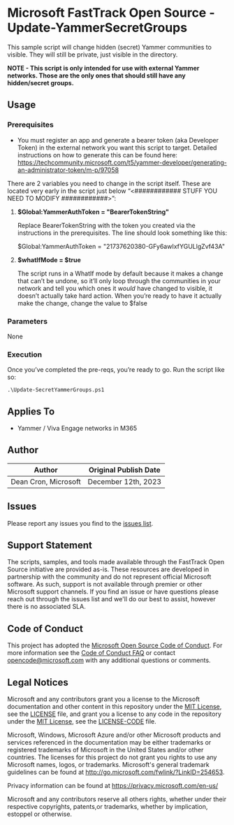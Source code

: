 # Microsoft FastTrack Open Source - Update-YammerSecretGroups

This sample script will change hidden (secret) Yammer communities to visible. They will still be private, just visible in the directory.

**NOTE - This script is only intended for use with external Yammer networks. Those are the only ones that should still have any hidden/secret groups.**

## Usage

### Prerequisites

- You must register an app and generate a bearer token (aka Developer Token) in the external network you want this script to target. Detailed instructions on how to generate this can be found here: https://techcommunity.microsoft.com/t5/yammer-developer/generating-an-administrator-token/m-p/97058

There are 2 variables you need to change in the script itself. These are located very early in the script just below “<############    STUFF YOU NEED TO MODIFY    ############>”:

1. **$Global:YammerAuthToken = "BearerTokenString"**

	  Replace BearerTokenString with the token you created via the instructions in the prerequisites. The line should look something like this:

    $Global:YammerAuthToken = "21737620380-GFy6awIxfYGULlgZvf43A"

2. **$whatIfMode = $true**

   The script runs in a WhatIf mode by default because it makes a change that can’t be undone, so it’ll only loop through the communities in your network and tell you which ones it *would* have changed to visible, it doesn’t actually take hard action. When you’re ready to have it actually make the change, change the value to $false
  
### Parameters

None

### Execution

Once you’ve completed the pre-reqs, you’re ready to go. Run the script like so:

	.\Update-SecretYammerGroups.ps1

## Applies To

- Yammer / Viva Engage networks in M365

## Author

|Author|Original Publish Date
|----|--------------------------
|Dean Cron, Microsoft|December 12th, 2023|

## Issues

Please report any issues you find to the [issues list](/issues).

## Support Statement

The scripts, samples, and tools made available through the FastTrack Open Source initiative are provided as-is. These resources are developed in partnership with the community and do not represent official Microsoft software. As such, support is not available through premier or other Microsoft support channels. If you find an issue or have questions please reach out through the issues list and we'll do our best to assist, however there is no associated SLA.

## Code of Conduct

This project has adopted the [Microsoft Open Source Code of Conduct](https://opensource.microsoft.com/codeofconduct/).
For more information see the [Code of Conduct FAQ](https://opensource.microsoft.com/codeofconduct/faq/) or
contact [opencode@microsoft.com](mailto:opencode@microsoft.com) with any additional questions or comments.

## Legal Notices

Microsoft and any contributors grant you a license to the Microsoft documentation and other content in this repository under the [MIT License](https://opensource.org/licenses/MIT), see the [LICENSE](LICENSE) file, and grant you a license to any code in the repository under the [MIT License](https://opensource.org/licenses/MIT), see the [LICENSE-CODE](LICENSE-CODE) file.

Microsoft, Windows, Microsoft Azure and/or other Microsoft products and services referenced in the documentation may be either trademarks or registered trademarks of Microsoft in the United States and/or other countries. The licenses for this project do not grant you rights to use any Microsoft names, logos, or trademarks. Microsoft's general trademark guidelines can be found at http://go.microsoft.com/fwlink/?LinkID=254653.

Privacy information can be found at https://privacy.microsoft.com/en-us/

Microsoft and any contributors reserve all others rights, whether under their respective copyrights, patents,or trademarks, whether by implication, estoppel or otherwise.

